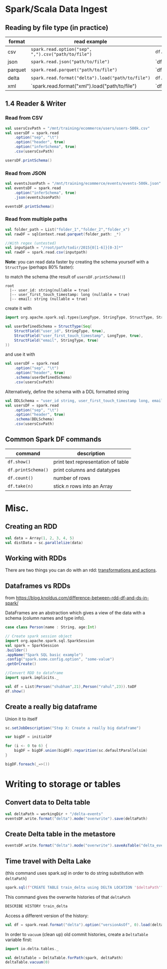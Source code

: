 # Spark/Scala Data Ingest

## Reading by file type (in practice)

| format  | read example                                        | write example                           |
|---------|-----------------------------------------------------| --------------------------------------- |
| csv     | `spark.read.option("sep", ",").csv("path/to/file")` | `df.write.format("csv").save("path")`   |
| json    | `spark.read.json("path/to/file")`                   | `df.write.                              |
| parquet | `spark.read.parquet("path/to/file")`                | `df.write.                              |
| delta   | `spark.read.format("delta").load("path/to/file")`   | `df.write.format("delta").save("path")` |
| xml     | `spark.read.format("xml").load("path/to/file")      | `df.write.                              |

## 1.4 Reader & Writer
### Read from CSV
```scala
val usersCsvPath = "/mnt/training/ecommerce/users/users-500k.csv"
val usersDF = spark.read
	.option("sep", "\t")
	.option("header", true)
	.option("inferSchema", true)
	.csv(usersCsvPath)

usersDF.printSchema()
```

### Read from JSON
```scala
val eventsJsonPath = "/mnt/training/ecommerce/events/events-500k.json"
val eventsDF = spark.read
	.option("inferSchema", true)
	.json(eventsJsonPath)

eventsDF.printSchema()
```

### Read from multiple paths
```scala
val folder_path = List("folder_1","folder_2","folder_x")
val rawDF = sqlContext.read.parquet(folder_path: _*)

//With regex (untested)
val inputpath = "/root/path/todir/2015{0[1-6]}[0-3]*"
val rawDF = spark.read.csv(inputpath)
```

**Note**: you can read data faster by creating the schema yourself with a `StructType` (perhaps
80% faster):

to match the schema (the result of `usersDF.printSchema()`)
```
root
  |-- user_id: string(nullable = true)
  |-- user_first_touch_timestamp: long (nullable = true)
  |-- email: string (nullable = true)
```

create it with
```scala
import org.apache.spark.sql.types{LongType, StringType, StructType, StructField}

val userDefinedSchema = StructType(Seq(
	StructField("user_id", StringType, true),
	StructField("user_first_touch_timestamp", LongType, true),
	StructField("email", StringType, true)
))
```

and use it with
```scala
val usersDF = spark.read
	.option("sep", "\t")
	.option("header", true)
	.schema(userDefinedSchema)
	.csv(usersCsvPath)
```

Alternatively, define the schema with a DDL formatted string
```scala
val DDLSchema = "user_id string, user_first_touch_timestamp long, email string"
val usersDF = spark.read
	.option("sep", "\t")
	.option("header", true)
	.schema(DDLSchema)
	.csv(usersCsvPath)
```

## Common Spark DF commands

| command            | description                        |
| ----------------   | -----------                        |
| `df.show()`        | print text representation of table |
| `df.printSchema()` | print columns and datatypes        |
| `df.count()`       | number of rows                     |
| `df.take(n)`       | stick _n_ rows into an Array       |

# Misc.
## Creating an RDD
```scala
val data = Array(1, 2, 3, 4, 5)
val distData = sc.parallelize(data)
```

## Working with RDDs
There are two things you can do with an rdd: [transformations and actions](https://spark.apache.org/docs/2.1.0/programming-guide.html#transformations). 

## Dataframes vs RDDs
from https://blog.knoldus.com/difference-between-rdd-df-and-ds-in-spark/

DataFrames are an abstraction which gives a view of the data with a schema (column names and type info).

```scala
case class Person(name : String, age:Int)

// Create spark session object
import org.apache.spark.sql.SparkSession
val spark = SparkSession
.builder()
.appName("Spark SQL basic example")
.config("spark.some.config.option", "some-value")
.getOrCreate()

//Convert RDD to dataframe
import spark.implicits._

val df = List(Person("shubham",21),Person("rahul",23)).toDF
df.show()
```

## Create a really big dataframe
Union it to itself
```scala
sc.setJobDescription("Step X: Create a really big dataframe")

var bigDF = initialDF

for (i <- 0 to 6) {
	bigDF = bigDF.union(bigDF).reparition(sc.defaultParallelsim)
}

bigDF.foreach(_=>())
```

# Writing to storage or tables

## Convert data to Delta table
```scala
val deltaPath = workingDir + "/delta-events"
eventsDF.write.format("delta").mode("overwrite").save(deltaPath)
```

## Create Delta table in the metastore
```scala
eventsDF.write.format("delta").mode("overwrite").saveAsTable("delta_events")
```

## Time travel with Delta Lake
(this command uses spark.sql in order to do string substitution with `deltaPath`)
```scala
spark.sql(f"CREATE TABLE train_delta using DELTA LOCATION '$deltaPath'")
```

This command gives the overwrite histories of that `deltaPath`
```sql
DESCRIBE HISTORY train_delta
```

Access a different version of the history:
```scala
val df = spark.read.format("delta").option("versionAsOf", 0).load(deltaPath)
```

In order to `vacuum` (clean up) old commit histories, create a `DeltaTable` variable first:
```scala
import io.delta.tables._

val deltaTable = DeltaTable.forPath(spark, deltaPath)
deltaTable.vacuum(0)
```

